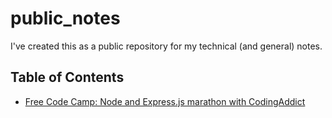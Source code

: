 # public_notes
I've created this as a public repository for my technical (and general) notes. 

## Table of Contents
- [Free Code Camp: Node and Express.js marathon with CodingAddict](/Javascript/fcc_node_codingaddict.md)
